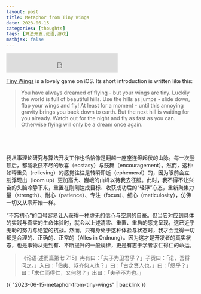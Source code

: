 ```yaml
---
layout: post
title: Metaphor from Tiny Wings
date: 2023-06-15
categories: [thoughts]
tags: [算法开发,论语,游戏]
mathjax: false
---
```


<iframe frameborder="no" border="0" marginwidth="0" marginheight="0" width=298 height=52 src="https://music.163.com/outchain/player?type=2&id=1309877176&auto=1&height=32" allow="autoplay"></iframe>

[Tiny Wings](https://apps.apple.com/us/app/tiny-wings/id417817520) is a lovely game on iOS. Its short introduction is written like this:

> You have always dreamed of flying - but your wings are tiny. Luckily the world is full of beautiful hills. Use the hills as jumps - slide down, flap your wings and fly! At least for a moment - until this annoying gravity brings you back down to earth. But the next hill is waiting for you already. Watch out for the night and fly as fast as you can. Otherwise flying will only be a dream once again.

<p align="center"><img src="/figures/2023-06-15-tiny-wings-1.png" alt="" /></p>
<p align="center"><img src="/figures/2023-06-15-tiny-wings-2.png" alt="" /></p>
<p align="center"><img src="/figures/2023-06-15-tiny-wings-3.png" alt="" /></p>
<p align="center"><img src="/figures/2023-06-15-tiny-wings-4.png" alt="" /></p>

我从事理论研究与算法开发工作也恰恰像是翻越一座座连绵起伏的山脉。每一次登顶后，都能收获不尽的欣喜（ecstasy）与鼓舞（encouragement）。然而，这种如释重负（relieving）的感觉往往是转瞬即逝（ephemeral）的，因为眼前会立刻浮现出（loom up）更加高大、巍峨的山峰以待我去征服。此时，我不得不让兴奋的头脑冷静下来，重置在刚刚达成目标、收获成功后的“轻浮”心态，重新聚集力量（strength）、耐心（patience）、专注（focus）、细心（meticulosity），仿佛一切又从零开始一样。

“不忘初心”的口号容易让人获得一种虚无的信心与空洞的自豪。但当它对应到具体的实践与真实的生命体验时，就会以上述清零、重置、重启的感觉呈现，这已近乎无助的努力与绝望的抗战。然而，只有身处于这种体验与状态时，我才会觉得一切都是合理的、正确的、正常的（Alles in Ordnung）。因为这才是开发者的真实状态，也是事物从无到有、不断提升的一般规律，更是有志于学者求仁得仁的命运。

> 《论语·述而篇第七 7.15》冉有曰：「夫子为卫君乎？」子贡曰：「诺，吾将问之。」入曰：「伯夷、叔齐何人也？」曰：「古之贤人也。」曰：「怨乎？」曰：「求仁而得仁，又何怨？」出曰：「夫子不为也。」

{{ "2023-06-15-metaphor-from-tiny-wings" | backlink }}
